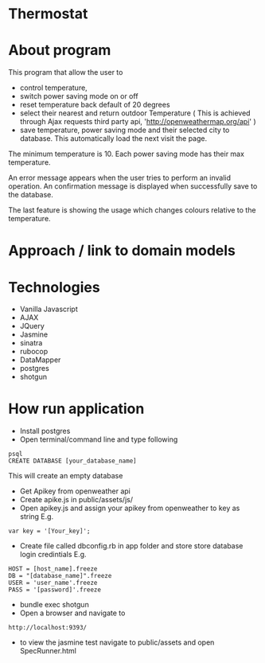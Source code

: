 # Thermostat
# About program
This program that allow the user to
- control temperature,
- switch power saving mode on or off
- reset temperature back default of 20 degrees
- select their nearest and return outdoor Temperature ( This is achieved through Ajax requests third party api, 'http://openweathermap.org/api' )
- save temperature, power saving mode and their selected city to database. This automatically load the next visit the page.

<p>The minimum temperature is 10. Each power saving mode has their max temperature.</p>
<p>An error message appears when the user tries to perform an invalid operation. An confirmation message is displayed when successfully save to the database.</p>

The last feature is showing the usage which changes colours relative to the temperature.

# Approach / link to domain models
# Technologies
- Vanilla Javascript
- AJAX
- JQuery
- Jasmine
- sinatra
- rubocop
- DataMapper
- postgres
- shotgun

# How run application
- Install postgres
- Open terminal/command line and type following
```
psql
CREATE DATABASE [your_database_name]
```
This will create an empty database
- Get Apikey from openweather api
- Create apike.js in public/assets/js/
- Open apikey.js and assign your apikey from openweather to key as string
E.g.
```
var key = '[Your_key]';
```
- Create file called dbconfig.rb in app folder and store store database login credintials
E.g.
```
HOST = [host_name].freeze
DB = "[database_name]".freeze
USER = 'user_name'.freeze
PASS = '[password]'.freeze
```

- bundle exec shotgun
- Open a browser and navigate to
```
http://localhost:9393/
```

- to view the jasmine test navigate to public/assets and open SpecRunner.html
